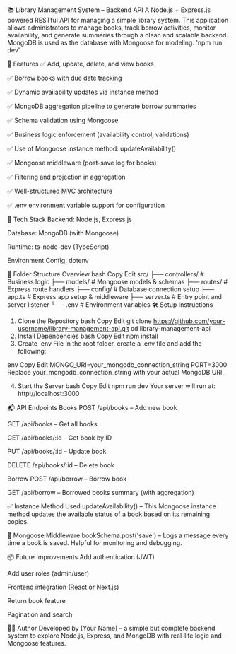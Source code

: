 📚 Library Management System – Backend API
A Node.js + Express.js powered RESTful API for managing a simple library system. This application allows administrators to manage books, track borrow activities, monitor availability, and generate summaries through a clean and scalable backend. MongoDB is used as the database with Mongoose for modeling. 'npm run dev'

🚀 Features
✅ Add, update, delete, and view books

✅ Borrow books with due date tracking

✅ Dynamic availability updates via instance method

✅ MongoDB aggregation pipeline to generate borrow summaries

✅ Schema validation using Mongoose

✅ Business logic enforcement (availability control, validations)

✅ Use of Mongoose instance method: updateAvailability()

✅ Mongoose middleware (post-save log for books)

✅ Filtering and projection in aggregation

✅ Well-structured MVC architecture

✅ .env environment variable support for configuration

🧠 Tech Stack
Backend: Node.js, Express.js

Database: MongoDB (with Mongoose)

Runtime: ts-node-dev (TypeScript)

Environment Config: dotenv

📂 Folder Structure Overview
bash
Copy
Edit
src/
├── controllers/      # Business logic
├── models/           # Mongoose models & schemas
├── routes/           # Express route handlers
├── config/           # Database connection setup
├── app.ts            # Express app setup & middleware
├── server.ts         # Entry point and server listener
└── .env              # Environment variables
🛠️ Setup Instructions
1. Clone the Repository
bash
Copy
Edit
git clone https://github.com/your-username/library-management-api.git
cd library-management-api
2. Install Dependencies
bash
Copy
Edit
npm install
3. Create .env File
In the root folder, create a .env file and add the following:

env
Copy
Edit
MONGO_URI=your_mongodb_connection_string
PORT=3000
Replace your_mongodb_connection_string with your actual MongoDB URI.

4. Start the Server
bash
Copy
Edit
npm run dev
Your server will run at: http://localhost:3000

📬 API Endpoints
Books
POST /api/books – Add new book

GET /api/books – Get all books

GET /api/books/:id – Get book by ID

PUT /api/books/:id – Update book

DELETE /api/books/:id – Delete book

Borrow
POST /api/borrow – Borrow book

GET /api/borrow – Borrowed books summary (with aggregation)

✅ Instance Method Used
updateAvailability() – This Mongoose instance method updates the available status of a book based on its remaining copies.

🔄 Mongoose Middleware
bookSchema.post('save') – Logs a message every time a book is saved. Helpful for monitoring and debugging.

📦 Future Improvements
Add authentication (JWT)

Add user roles (admin/user)

Frontend integration (React or Next.js)

Return book feature

Pagination and search

🧑‍💻 Author
Developed by [Your Name] – a simple but complete backend system to explore Node.js, Express, and MongoDB with real-life logic and Mongoose features.
